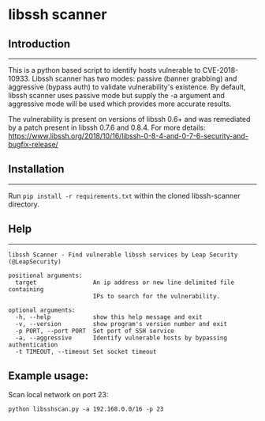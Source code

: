 # libssh scanner

## Introduction

* * *

This is a python based script to identify hosts vulnerable to CVE-2018-10933. Libssh scanner has two modes: passive (banner grabbing) and aggressive (bypass auth) to validate vulnerability's existence. By default, libssh scanner uses passive mode but supply the -a argument and aggressive mode will be used which provides more accurate results.

The vulnerability is present on versions of libssh 0.6+ and was remediated by a patch present in libssh 0.7.6 and 0.8.4. For more details: <https://www.libssh.org/2018/10/16/libssh-0-8-4-and-0-7-6-security-and-bugfix-release/>

## Installation

* * *

Run `pip install -r requirements.txt` within the cloned libssh-scanner directory.

## Help

* * *

    libssh Scanner - Find vulnerable libssh services by Leap Security (@LeapSecurity)

    positional arguments:
      target                An ip address or new line delimited file containing
                            IPs to search for the vulnerability.

    optional arguments:
      -h, --help            show this help message and exit
      -v, --version         show program's version number and exit
      -p PORT, --port PORT  Set port of SSH service
      -a, --aggressive      Identify vulnerable hosts by bypassing authentication
      -t TIMEOUT, --timeout Set socket timeout

## Example usage:

Scan local network on port 23:

    python libsshscan.py -a 192.168.0.0/16 -p 23
